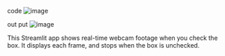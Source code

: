 code ![image](https://github.com/user-attachments/assets/f7b35ee2-db41-4736-a867-180e131c2325)


out put ![image](https://github.com/user-attachments/assets/fab614a3-ee32-44b6-8c87-db72677745e5)




This Streamlit app shows real-time webcam footage when you check the box. It displays each frame, and stops when the box is unchecked.
